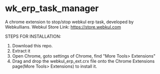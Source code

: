 # wk_erp_task_manager
A chrome extension to stop/stop webkul erp task, developed by Webkullians. Webkul Store Link: https://store.webkul.com

STEPS FOR INSTALLATION:

1. Download this repo.
2. Extract it
3. Open Chrome, goto settings of Chrome, find "More Tools> Extensions"
4. Drag and drop the webkul_erp_ext.crx file onto the Chrome Extensions page(More Tools> Extensions) to install it.
